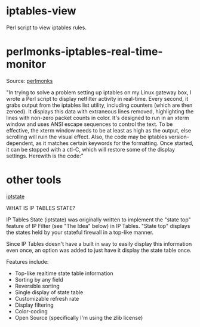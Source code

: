 iptables-view
=============

Perl script to view iptables rules.

perlmonks-iptables-real-time-monitor
=====================================

Source:  [perlmonks](https://www.perlmonks.org/?node_id=513732)

"In trying to solve a problem setting up iptables on my Linux gateway box, I wrote a Perl script to display netfilter activity in real-time. Every second, it grabs output from the iptables list utility, including counters (which are then zeroed). It displays this data with extraneous lines removed, highlighting the lines with non-zero packet counts in color. It's designed to run in an xterm window and uses ANSI escape sequences to control the text. To be effective, the xterm window needs to be at least as high as the output, else scrolling will ruin the visual effect. Also, the code may be iptables version-dependent, as it matches certain keywords for the formatting. Once started, it can be stopped with a ctl-C, which will restore some of the display settings. Herewith is the code:"

other tools
===========

[iptstate](https://github.com/jaymzh/iptstate/?tab=readme-ov-file)

WHAT IS IP TABLES STATE?

IP Tables State (iptstate) was originally written to implement the "state top" feature of IP Filter (see "The Idea" below) in IP Tables. "State top" displays the states held by your stateful firewall in a top-like manner.

Since IP Tables doesn't have a built in way to easily display this information even once, an option was added to just have it display the state table once.

Features include:

- Top-like realtime state table information
- Sorting by any field
- Reversible sorting
- Single display of state table
- Customizable refresh rate
- Display filtering
- Color-coding
- Open Source (specifically I'm using the zlib license)